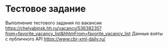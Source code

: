 # Тестовое задание

Выполнение тестового задания по вакансии https://chelyabinsk.hh.ru/vacancy/53638235?from=favorite_vacancy_list&hhtmFrom=favorite_vacancy_list
Данные взяты с публичного API https://www.cbr-xml-daily.ru/

